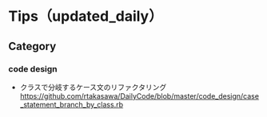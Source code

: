 # Tips（updated_daily）

## Category
### code design
- クラスで分岐するケース文のリファクタリング
  https://github.com/rtakasawa/DailyCode/blob/master/code_design/case_statement_branch_by_class.rb



